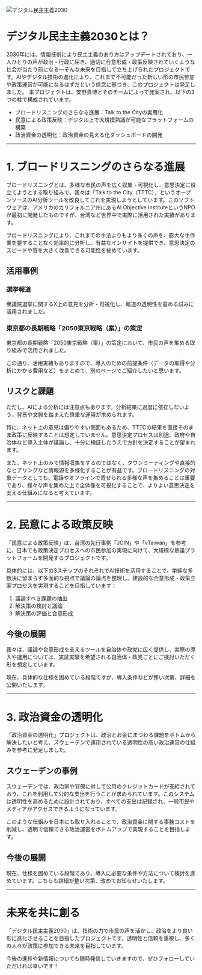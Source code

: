 ![デジタル民主主義2030](/example.webp)

# デジタル民主主義2030とは？

2030年には、情報技術により民主主義のあり方はアップデートされており、一人ひとりの声が政治・行政に届き、適切に合意形成・政策反映されていくような社会が当たり前になる―そんな未来を目指して立ち上げられたプロジェクトです。AIやデジタル技術の進化により、これまで不可能だった新しい形の市民参加や政策運営が可能になるはずだという信念に基づき、このプロジェクトは発足しました。
本プロジェクトは、安野貴博とそのチームによって発案され、以下の3つの柱で構成されています。

- ブロードリスニングのさらなる進展：Talk to the Cityの実用化
- 民意による政策反映：デジタル上で大規模熟議が可能なプラットフォームの構築
- 政治資金の透明化：政治資金の見える化ダッシュボードの開発

---

# 1. ブロードリスニングのさらなる進展

ブロードリスニングとは、多様な市民の声を広く収集・可視化し、意思決定に役立てようとする取り組みで、我々は「Talk to the City（TTTC）」というオープンソースのAI分析ツールを改良してこれを実現しようとしています。このソフトウェアは、アメリカのカリフォルニア州にあるAI Objective InstituteというNPOが最初に開発したものですが、台湾など世界中で実際に活用された実績があります。

ブロードリスニングにより、これまでの手法よりもより多くの声を、膨大な手作業を要することなく効率的に分析し、有益なインサイトを提供でき、意思決定のスピードや質を大きく改善できる可能性を秘めています。

## 活用事例

### 選挙報道
衆議院選挙に関するX上の意見を分析・可視化し、報道の透明性を高める試みに活用されました。

### 東京都の長期戦略「2050東京戦略（案）」の策定
東京都の長期戦略「2050東京戦略（案）」の策定において、市民の声を集める取り組みで活用されました。

この通り、活用実績もありますので、導入のための前提条件（データの取得や分析にかかる費用など）をまとめて、別のページでご紹介したいと思います。

## リスクと課題

ただし、AIによる分析には注意点もあります。分析結果に過度に依存しないよう、背景や文脈を踏まえた慎重な運用が求められます。

特に、ネット上の意見は偏りやすい側面もあるため、TTTCの結果を直接そのまま政策に反映することは想定していません。意思決定プロセスは別途、政府や自治体など導入主体が議論し、十分に検証したうえで方針を決定することが望まれます。

また、ネット上のみで情報収集をするのではなく、タウンミーティングや直接的なヒアリングなど情報源を多様化することが有益です。ブロードリスニングの対象データとしても、電話やオフラインで寄せられる多様な声を集めることは重要であり、様々な声を集めた上で全体像を可視化することで、よりよい意思決定を支える仕組みになると考えています。

---

# 2. 民意による政策反映

「民意による政策反映」は、台湾の先行事例「JOIN」や「vTaiwan」を参考に、日本でも政策決定プロセスへの市民参加の実現に向けて、大規模な熟議プラットフォームを開発するプロジェクトです。

具体的には、以下の3ステップのそれぞれでAI技術を活用することで、単純な多数決に留まらず多面的な視点で議論の論点を整理し、建設的な合意形成・政策立案プロセスを実現することを目指しています：

1. 議論すべき課題の抽出 
1. 解決策の検討と議論 
1. 解決策の評価と合意形成

## 今後の展開

我々は、議論や合意形成を支えるツールを自治体や政党に広く提供し、実際の導入や運用については、実証実験を希望される自治体・政党ごとにご検討いただく形を想定しています。

現在、具体的な仕様を固めている段階ですが、導入条件などが整い次第、詳細を公開いたします。

---

# 3. 政治資金の透明化

「政治資金の透明化」プロジェクトは、政治とお金にまつわる課題をボトムから解決したいと考え、スウェーデンで運用されている透明性の高い政治運営の仕組みを参考に発足しました。

## スウェーデンの事例

スウェーデンでは、政治家や官僚に対して公用のクレジットカードが支給されており、これを利用して公的な支出を行うことが求められています。このシステムは透明性を高めるために設計されており、すべての支出は記録され、一般市民やメディアがアクセスできるようになっています。

このような仕組みを日本にも取り入れることで、政治資金に関する事務コストを削減し、透明で信頼できる政治運営をボトムアップで実現することを目指します。

## 今後の展開

現在、仕様を固めている段階であり、導入に必要な条件や方法について検討を進めています。こちらも詳細が整い次第、改めてお知らせいたします。

---

# 未来を共に創る

「デジタル民主主義2030」は、技術の力で市民の声を活かし、政治をより良い形に進化させることを目指したプロジェクトです。透明性と信頼を重視し、多くの人々が政策に参加できる未来を目指しています。

今後の進捗や新情報についても随時発信していきますので、ぜひフォローしていただければ幸いです！
